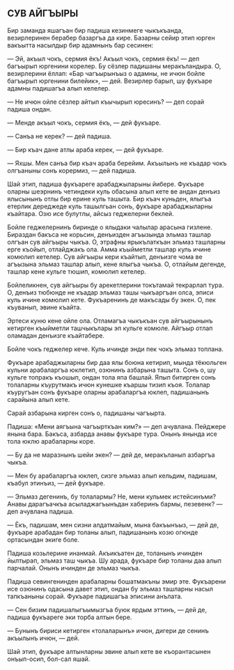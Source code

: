 ## СУВ АЙГЪЫРЫ

Бир заманда яшагъан бир падиша кезинмеге чыкъкъанда, везирлеринен берабер базаргъа да кире.
Базарны сейир этип юрген вакъытта насылдыр бир адамнынъ бар сесинен:

— Эй, акъыл чокъ, сермия ёкъ!
Акъыл чокъ, сермия ёкъ! — деп багъырып юргенини корелер.
Бу сёзлер падишаны меракъландыра.
О, везирлерини ёллап: «Бар чагъырынъыз о адамны, не ичюн бойле багъырып юргенини билейик», — дей.
Везирлер барып, шу фукъаре адамны падишагъа алып келелер.

— Не ичюн ойле сёзлер айтып къычырып юресинъ? — деп сорай падиша ондан.

— Менде акъыл чокъ, сермия ёкъ, — дей фукъаре.

— Санъа не керек? — дей падиша.

— Бир къач дане атлы араба керек, — дей фукъаре.

— Яхшы.
Мен санъа бир къач араба берейим.
Акъылынъ не къадар чокъ олгъаныны сонъ корермиз, — дей падиша.

Шай этип, падиша фукъареге арабаджыларыны йибере.
Фукъаре оларны шеэрнинъ четиндеки куль обасына алып кете ве андан денъиз ялысынынъ отлы бир ерине куль ташыта.
Бир къач куньден, ялыгъа етерлик дереджеде куль ташылгьан сонъ, фукъаре арабаджыларны къайтара.
Озю исе булутлы, айсыз геджелерни беклей.

Бойле геджелернинъ биринде о ялыдаки чалылар арасына гизлене.
Бираздан бакъса не корьсин, денъизден агъызында эльмаз ташлар олгъан сув айгъыры чыкъа.
О, этрафны ярыкълаткъан эльмаз ташларны ерге къойып, отлайджакъ ола.
Амма къыйметли ташлар куль ичине комюлип кетелер.
Сув айгъыры кери къайтып, денъизге чома ве агъызына эльмаз ташлар алып, кене ялыгъа чыкъа.
О, отлайым дегенде, ташлар кене кульге тюшип, комюлип кетелер.

Бойлеликнен, сув айгъыры бу арекетлерини токътамай текрарлап тура.
О, денъиз тюбюнде не къадар эльмаз ташы чыкъаргъан олса, эписи куль ичине комюлип кете.
Фукъаренинъ де макъсады бу экен.
О, пек къуванып, эвине къайта.

Эртеси куню кене ойле ола.
Отламагъа чыкъкъан сув айгъырынынъ кетирген къыйметли ташчыкълары эп кульге комюле.
Айгъыр отлап оламадан денъизге къайтабере.

Бойле чокъ геджелер кече.
Куль ичинде энди пек чокъ эльмаз топлана.

Фукъаре арабаджыларны бир даа ялы боюна кетирип, мында тёкюльген кульни арабаларгъа юклетип, озюнинъ азбарына ташыта.
Сонъ о, шу кульге топракъ къошып, ондан тола япа башлай.
Япып битирген сонъ толаларны къурутмакъ ичюн кунешке къаршы тизип къоя.
Толалар къуругъан сонъ фукъаре оларны арабаларгъа юклеп, падишанынъ сарайына алып кете.

Сарай азбарына кирген сонъ о, падишаны чагъырта.

Падиша: «Мени аягъына чагъырткъан ким?» — деп ачувлана.
Пейджере янына бара.
Бакъса, азбарда анавы фукъаре тура.
Онынъ янында исе тола юклю арабаларны коре.

— Бу да не маразнынъ шейи экен? — дей де, меракъланып азбаргъа чыкъа.

— Мен бу арабаларгъа юклеп, сизге эльмаз алып кельдим, падишам, къабул этинъиз, — дей фукъаре.

— Эльмаз дегенинъ, бу толалармы?
Не, мени кульмек истейсинъми?
Анавы дарагъачкъа асыладжагъынъдан хаберинъ бармы, пезевенк? — деп ачувлана падиша.

— Ёкъ, падишам, мен сизни алдатмайым, мына бакъынъыз, — дей де, фукъаре арабадан бир толаны алып, падишанынъ козю огюнде ортасындан экиге боле.

Падиша козьлерине инанмай.
Акъикъатен де, толанынъ ичинден йылтырап, эльмаз таш чыкъа.
Шу арада, фукъаре бир толаны даа алып парчалай.
Онынъ ичинден де эльмаз чыкъа.

Падиша севингенинден арабаларны бошатмакъны эмир эте.
Фукъарени исе озюнинъ одасына давет этип, ондан бу эльмаз ташларны насыл тапкъаныны сорай.
Фукъаре падишагъа эписини анълата.

— Сен бизим падишалыгъымызгъа буюк ярдым эттинъ, — дей де, падиша фукъареге эки торба алтын бере.

— Бунынъ бириси кетирген «толаларынъ» ичюн, дигери де сенинъ акъылынъ ичюн, — дей.

Шай этип, фукъаре алтынларны эвине алып кете ве къорантасынен онъып-осип, бол-сал яшай.
